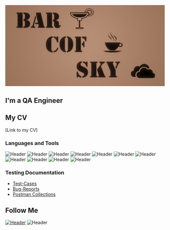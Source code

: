 ![Header](https://github.com/AntonBarkovskii/antonbarkovskii/blob/master/assets/header.jpg)

## I'm a QA Engineer
## My CV
[Link to my CV]

### Languages and Tools
![Header](https://img.shields.io/badge/Jira-090909?style=for-the-badge&logo=jira&logoColor=136be1)
![Header](https://img.shields.io/badge/Qase-090909?style=for-the-badge&logo=qase)
![Header](https://img.shields.io/badge/YouTrack-090909?style=for-the-badge&logo=youtrack)
![Header](https://img.shields.io/badge/AndroidStudio-090909?style=for-the-badge&logo=androidstudio&logoColor=3ad07d)
![Header](https://img.shields.io/badge/Postman-090909?style=for-the-badge&logo=postman&logoColor=f76935)
![Header](https://img.shields.io/badge/Swagger-090909?style=for-the-badge&logo=swagger&logoColor=7ede2b)
![Header](https://img.shields.io/badge/Github-090909?style=for-the-badge&logo=github&logoColor=8cc4d7)
![Header](https://img.shields.io/badge/MySQL-090909?style=for-the-badge&logo=mysql&logoColor=00618a)
![Header](https://img.shields.io/badge/DevTools-090909?style=for-the-badge&logo=googlechrome&logoColor=2674f2)
![Header](https://img.shields.io/badge/Fiddler-090909?style=for-the-badge&logo=fiddler&logoColor=8cc4d7)
![Header](https://img.shields.io/badge/CharlesProxy-090909?style=for-the-badge&logo=charlesproxy&logoColor=8cc4d7)

### Testing Documentation
- [Test-Cases](https://github.com/AntonBarkovskii/test-cases.git)
- [Bug-Reports](https://github.com/AntonBarkovskii/bug-reports.git)
- [Postman Collections](https://github.com/AntonBarkovskii/postman.git)

## Follow Me
[![Header](https://img.shields.io/badge/Telegram-090909?style=for-the-badge&logo=telegram&logoColor=31a5db)](https://t.me/tonybarko)
![Header](https://img.shields.io/badge/Linkedin-090909?style=for-the-badge&logo=linkedin&logoColor=0073b1)
